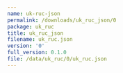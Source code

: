 ```yaml
---
name: uk-ruc-json
permalink: /downloads/uk_ruc_json/0
package: uk_ruc
title: uk_ruc_json
filename: uk_ruc.json
version: '0'
full_version: 0.1.0
file: /data/uk_ruc/0/uk_ruc.json
---
```

